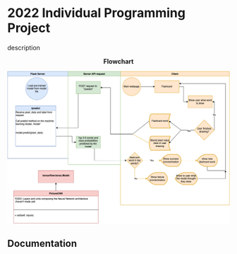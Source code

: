 # 2022 Individual Programming Project
description


<p align="center">
    <b>Flowchart</b>
</p>

![flowchart](https://github.com/tate8/2022IndividualProject/blob/main/images/AIFlashcards.drawio.png)

## Documentation
